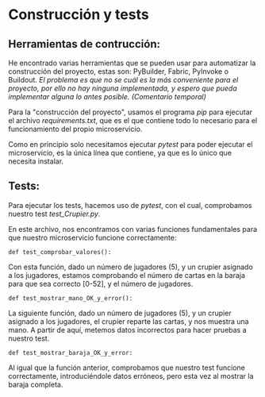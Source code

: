 # Construcción y tests

## Herramientas de contrucción:

  He encontrado varias herramientas que se pueden usar para automatizar la construcción del proyecto, estas son: PyBuilder, Fabric, PyInvoke o Buildout. *El problema es que no se cuál es la más conveniente para el proyecto, por ello no hay ninguna implementada, y espero que pueda implementar alguna lo antes posible. (Comentario temporal)*

  Para la "construcción del proyecto", usamos el programa *pip* para ejecutar el archivo *requirements.txt*, que es el que contiene todo lo necesario para el funcionamiento del propio microservicio.

  Como en principio solo necesitamos ejecutar *pytest* para poder ejecutar el microservicio, es la única línea que contiene, ya que es lo único que necesita instalar.

## Tests:

  Para ejecutar los tests, hacemos uso de *pytest*, con el cual, comprobamos nuestro test *test_Crupier.py*.

  En este archivo, nos encontramos con varias funciones fundamentales para que nuestro microservicio funcione correctamente:

  ```
def test_comprobar_valores():
  ```

  Con esta función, dado un número de jugadores (5), y un crupier asignado a los jugadores, estamos comprobando el número de cartas en la baraja para que sea correcto [0-52], y el número de jugadores.

  ```
def test_mostrar_mano_OK_y_error():
  ```

  La siguiente función, dado un número de jugadores (5), y un crupier asignado a los jugadores, el crupier reparte las cartas, y nos muestra una mano. A partir de aquí, metemos datos incorrectos para hacer pruebas a nuestro test.

  ```
def test_mostrar_baraja_OK_y_error:
  ```

  Al igual que la función anterior, comprobamos que nuestro test funcione correctamente, introduciéndole datos erróneos, pero esta vez al mostrar la baraja completa.
